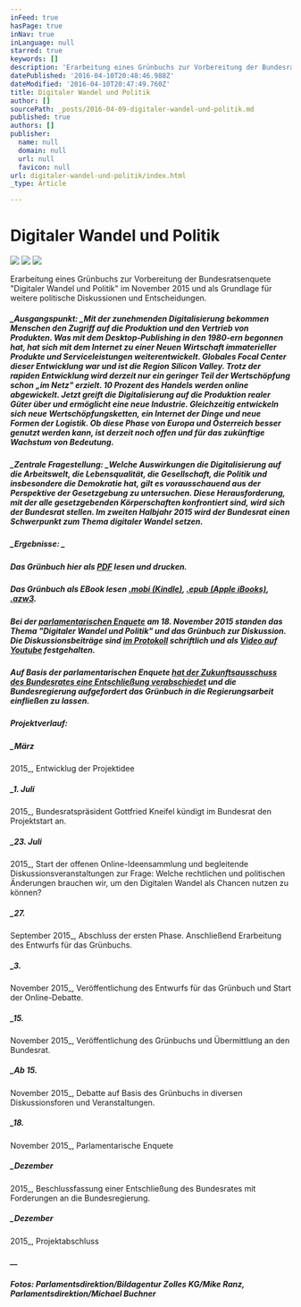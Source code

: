 ```yaml
---
inFeed: true
hasPage: true
inNav: true
inLanguage: null
starred: true
keywords: []
description: 'Erarbeitung eines Grünbuchs zur Vorbereitung der Bundesratsenquete "Digitaler Wandel und Politik" im November 2015 und als Grundlage für weitere politische Diskussionen und Entscheidungen.'
datePublished: '2016-04-10T20:48:46.988Z'
dateModified: '2016-04-10T20:47:49.760Z'
title: Digitaler Wandel und Politik
author: []
sourcePath: _posts/2016-04-09-digitaler-wandel-und-politik.md
published: true
authors: []
publisher:
  name: null
  domain: null
  url: null
  favicon: null
url: digitaler-wandel-und-politik/index.html
_type: Article

---
```

# Digitaler Wandel und Politik
![](https://imgflo.herokuapp.com/graph/vahj1ThiexotieMo/5fcbf968fe7de456c8594cce98c96ba9/passthrough.jpg?height=600&input=https%3A%2F%2Fthe-grid-user-content.s3-us-west-2.amazonaws.com%2F0c1b4cbf-d226-4239-9088-06701d128f63.jpg)
![](https://the-grid-user-content.s3-us-west-2.amazonaws.com/81d03217-e2aa-4e1a-8a6a-b312763b1c88.jpg)
![](https://the-grid-user-content.s3-us-west-2.amazonaws.com/e87fc32d-280d-4f93-abd0-e8ed9be01a97.jpg)

Erarbeitung eines Grünbuchs zur Vorbereitung der Bundesratsenquete "Digitaler Wandel und Politik" im November 2015 und als Grundlage für weitere politische Diskussionen und Entscheidungen.

##### _Ausgangspunkt: _Mit der zunehmenden Digitalisierung bekommen Menschen den Zugriff auf die Produktion und den Vertrieb von Produkten. Was mit dem Desktop‐Publishing in den 1980‐ern begonnen hat, hat sich mit dem Internet zu einer Neuen Wirtschaft immaterieller Produkte und Serviceleistungen weiterentwickelt. Globales Focal Center dieser Entwicklung war und ist die Region Silicon Valley. Trotz der rapiden Entwicklung wird derzeit nur ein geringer Teil der Wertschöpfung schon „im Netz" erzielt. 10 Prozent des Handels werden online abgewickelt. Jetzt greift die Digitalisierung auf die Produktion realer Güter über und ermöglicht eine neue Industrie. Gleichzeitig entwickeln sich neue Wertschöpfungsketten, ein Internet der Dinge und neue Formen der Logistik. Ob diese Phase von Europa und Österreich besser genutzt werden kann, ist derzeit noch offen und für das zukünftige Wachstum von Bedeutung. 

##### _Zentrale Fragestellung: _Welche Auswirkungen die Digitalisierung auf die Arbeitswelt, die Lebensqualität, die Gesellschaft, die Politik und insbesondere die Demokratie hat, gilt es vorausschauend aus der Perspektive der Gesetzgebung zu untersuchen. Diese Herausforderung, mit der alle gesetzgebenden Körperschaften konfrontiert sind, wird sich der Bundesrat stellen. Im zweiten Halbjahr 2015 wird der Bundesrat einen Schwerpunkt zum Thema digitaler Wandel setzen. 

##### _Ergebnisse: _

##### Das Grünbuch hier als [PDF][0] lesen und drucken. 

##### Das Grünbuch als EBook lesen [.mobi (Kindle)][1], [.epub (Apple iBooks)][2], [.azw3][3]. 

##### Bei der [parlamentarischen Enquete][4] am 18\. November 2015 standen das Thema "Digitaler Wandel und Politik" und das Grünbuch zur Diskussion. Die Diskussionsbeiträge sind [im Protokoll][4] schriftlich und als [Video auf Youtube][5] festgehalten. 

##### Auf Basis der parlamentarischen Enquete [hat der Zukunftsausschuss des Bundesrates eine Entschließung verabschiedet][6] und die Bundesregierung aufgefordert das Grünbuch in die Regierungsarbeit einfließen zu lassen.

##### _Projektverlauf:_

##### _März
2015_, Entwicklug der Projektidee 

##### _1\. Juli
2015_, Bundesratspräsident Gottfried Kneifel kündigt im Bundesrat den
Projektstart an. 

##### _23\. Juli
2015_, Start der offenen Online-Ideensammlung und begleitende
Diskussionsveranstaltungen zur Frage: Welche rechtlichen und
politischen Änderungen brauchen wir, um den Digitalen Wandel als Chancen nutzen
zu können?

##### _27\.
September 2015_, Abschluss der ersten Phase. Anschließend Erarbeitung des
Entwurfs für das Grünbuchs. 

##### _3\.
November 2015_, Veröffentlichung des Entwurfs für das Grünbuch und Start
der Online-Debatte. 

##### _15\.
November 2015_, Veröffentlichung des Grünbuchs und Übermittlung an den
Bundesrat.

##### _Ab 15\.
November 2015_, Debatte auf Basis des Grünbuchs in diversen Diskussionsforen
und Veranstaltungen.

##### _18\.
November 2015_, Parlamentarische Enquete 

##### _Dezember
2015_, Beschlussfassung einer Entschließung des Bundesrates mit Forderungen an
die Bundesregierung.

##### _Dezember
2015_, Projektabschluss 

##### __

##### _Fotos: Parlamentsdirektion/Bildagentur Zolles KG/Mike Ranz, Parlamentsdirektion/Michael Buchner_

[][7]

[0]: http://info.publicaffairs.cc/Freigegebene%20Dokumente/Gr%C3%BCnbuch_Digitaler_Wandel_und_Politik_20151111.pdf
[1]: http://info.publicaffairs.cc/Freigegebene%20Dokumente/Grunbuch%20Digitaler%20Wandel%20und%20Politik%20-%20besserentscheiden.mobi
[2]: http://info.publicaffairs.cc/Freigegebene%20Dokumente/Grunbuch%20Digitaler%20Wandel%20und%20Politik%20-%20besserentscheiden.epub
[3]: http://info.publicaffairs.cc/Freigegebene%20Dokumente/Grunbuch%20Digitaler%20Wandel%20und%20Politik%20-%20besserentscheiden.azw3
[4]: https://www.parlament.gv.at/PAKT/VHG/BR/VER-BR/VER-BR_00033/
[5]: https://www.youtube.com/playlist?list=PLPMdAN8iednvvYEXYXzV--DSeXxZPMj0k
[6]: https://www.parlament.gv.at/PAKT/VHG/BR/I-BR/I-BR_09522/index.shtml
[7]: http://www.besserentscheiden.at/#!digitaler-wandel-und-politik/s5tlb